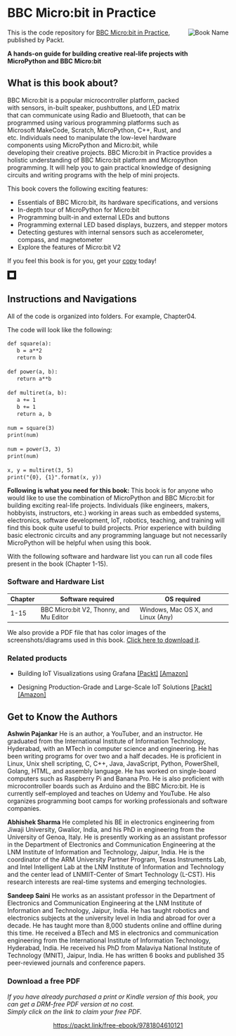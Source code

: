 # BBC Micro:bit in Practice

<a href="https://www.packtpub.com/product/bbc-microbit-in-practice/9781804610121"><img src="https://m.media-amazon.com/images/I/41E4pwoJb8L.jpg" alt="Book Name" height="256px" align="right"></a>

This is the code repository for [BBC Micro:bit in Practice](https://www.packtpub.com/product/bbc-microbit-in-practice/9781804610121), published by Packt.

**A hands-on guide for building creative real-life projects with MicroPython and BBC Micro:bit**

## What is this book about?
BBC Micro:bit is a popular microcontroller platform, packed with sensors, in-built speaker, pushbuttons, and LED matrix that can communicate using Radio and Bluetooth, that can be programmed using various programming platforms such as Microsoft MakeCode, Scratch, MicroPython, C++, Rust, and etc. Individuals need to manipulate the low-level hardware components using MicroPython and Micro:bit, while developing their creative projects.
BBC Micro:bit in Practice provides a holistic understanding of BBC Micro:bit platform and Micropython programming. It will help you to gain practical knowledge of designing circuits and writing programs with the help of mini projects.

This book covers the following exciting features: 
* Essentials of BBC Micro:bit, its hardware specifications, and versions
* In-depth tour of MicroPython for Micro:bit
* Programming built-in and external LEDs and buttons
* Programming external LED based displays, buzzers, and stepper motors
* Detecting gestures with internal sensors such as accelerometer, compass, and magnetometer
* Explore the features of Micro:bit V2

If you feel this book is for you, get your [copy](https://www.amazon.com/BBC-Micro-hands-real-life-MicroPython-ebook/dp/B0BHT9ZZY2) today!

<a href="https://www.packtpub.com/?utm_source=github&utm_medium=banner&utm_campaign=GitHubBanner"><img src="https://raw.githubusercontent.com/PacktPublishing/GitHub/master/GitHub.png" alt="https://www.packtpub.com/" border="5" /></a>

## Instructions and Navigations
All of the code is organized into folders. For example, Chapter04.

The code will look like the following:
```
def square(a):
   b = a**2
   return b
	
def power(a, b):
   return a**b
	
def multiret(a, b):
   a += 1
   b += 1
   return a, b
   
num = square(3)
print(num)

num = power(3, 3)
print(num)

x, y = multiret(3, 5)
print("{0}, {1}".format(x, y))

```

**Following is what you need for this book:**
This book is for anyone who would like to use the combination of MicroPython and BBC Micro:bit for building exciting real-life projects. Individuals (like engineers, makers, hobbyists, instructors, etc.) working in areas such as embedded systems, electronics, software development, IoT, robotics, teaching, and training will find this book quite useful to build projects. Prior experience with building basic electronic circuits and any programming language but not necessarily MicroPython will be helpful when using this book.

With the following software and hardware list you can run all code files present in the book (Chapter 1-15).

### Software and Hardware List

| Chapter  | Software required                                                       | OS required                       |
| -------- | ------------------------------------------------------------------------| ----------------------------------|
| 1-15     | BBC Micro:bit V2, Thonny, and Mu Editor                                 | Windows, Mac OS X, and Linux (Any)|

We also provide a PDF file that has color images of the screenshots/diagrams used in this book. [Click here to download it](https://packt.link/AYz3z).

### Related products <Other books you may enjoy>
* Building IoT Visualizations using Grafana [[Packt]](https://www.packtpub.com/product/building-iot-visualizations-using-grafana/9781803236124) [[Amazon]](https://www.amazon.com/Building-Visualizations-using-Grafana-Elasticsearch-ebook/dp/B0B42PSZDP)

* Designing Production-Grade and Large-Scale IoT Solutions [[Packt]](https://www.packtpub.com/product/designing-production-grade-and-large-scale-iot-solutions/9781838829254) [[Amazon]](https://www.amazon.com/Designing-Production-Grade-Large-Scale-Solutions-end-ebook/dp/B09X78RSZQ)

## Get to Know the Authors
**Ashwin Pajankar**
He  is an author, a YouTuber, and an instructor. He graduated from the International Institute of Information Technology, Hyderabad, with an MTech in computer science and engineering. He has been writing programs for over two and a half decades. He is proficient in Linux, Unix shell scripting, C, C++, Java, JavaScript, Python, PowerShell, Golang, HTML, and assembly language. He has worked on single-board computers such as Raspberry Pi and Banana Pro. He is also proficient with microcontroller boards such as Arduino and the BBC Micro:bit. He is currently self-employed and teaches on Udemy and YouTube. He also organizes programming boot camps for working professionals and software companies.

**Abhishek Sharma**
He completed his BE in electronics engineering from Jiwaji University, Gwalior, India, and his PhD in engineering from the University of Genoa, Italy. He is presently working as an assistant professor in the Department of Electronics and Communication Engineering at the LNM Institute of Information and Technology, Jaipur, India. He is the coordinator of the ARM University Partner Program, Texas Instruments Lab, and Intel Intelligent Lab at the LNM Institute of Information and Technology and the center lead of LNMIIT-Center of Smart Technology (L-CST). His research interests are real-time systems and emerging technologies.

**Sandeep Saini**
He works as an assistant professor in the Department of Electronics and Communication Engineering at the LNM Institute of Information and Technology, Jaipur, India. He has taught robotics and electronics subjects at the university level in India and abroad for over a decade. He has taught more than 8,000 students online and offline during this time. He received a BTech and MS in electronics and communication engineering from the International Institute of Information Technology, Hyderabad, India. He received his PhD from Malaviya National Institute of Technology (MNIT), Jaipur, India. He has written 6 books and published 35 peer-reviewed journals and conference papers.

### Download a free PDF

 <i>If you have already purchased a print or Kindle version of this book, you can get a DRM-free PDF version at no cost.<br>Simply click on the link to claim your free PDF.</i>
<p align="center"> <a href="https://packt.link/free-ebook/9781804610121">https://packt.link/free-ebook/9781804610121 </a> </p>